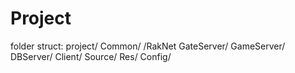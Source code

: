 Project
=======
folder struct:
        project/ 
                Common/
                      /RakNet 
                GateServer/
                GameServer/
                DBServer/
                Client/
                      Source/
                      Res/
                      Config/
                
                  
